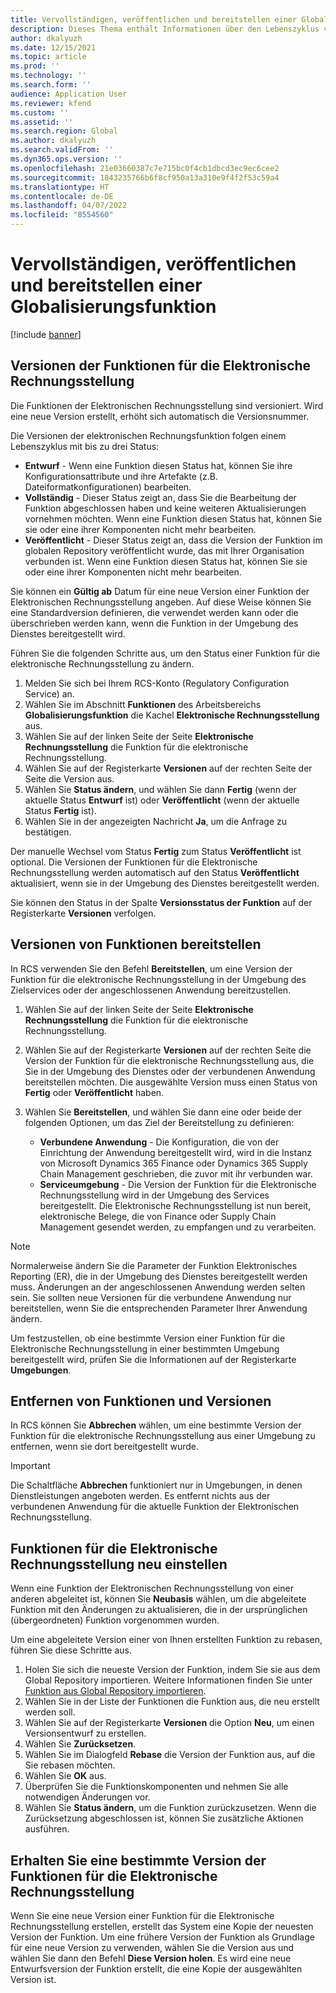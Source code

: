 ```yaml
---
title: Vervollständigen, veröffentlichen und bereitstellen einer Globalisierungsfunktion
description: Dieses Thema enthält Informationen über den Lebenszyklus von Funktionen zur Globalisierung.
author: dkalyuzh
ms.date: 12/15/2021
ms.topic: article
ms.prod: ''
ms.technology: ''
ms.search.form: ''
audience: Application User
ms.reviewer: kfend
ms.custom: ''
ms.assetid: ''
ms.search.region: Global
ms.author: dkalyuzh
ms.search.validFrom: ''
ms.dyn365.ops.version: ''
ms.openlocfilehash: 21e03660387c7e715bc0f4cb1dbcd3ec9ec6cee2
ms.sourcegitcommit: 1843235766b6f8cf950a13a310e9f4f2f53c59a4
ms.translationtype: HT
ms.contentlocale: de-DE
ms.lasthandoff: 04/07/2022
ms.locfileid: "8554560"
---
```

# <a name="complete-publish-and-deploy-a-globalization-feature"></a>Vervollständigen, veröffentlichen und bereitstellen einer Globalisierungsfunktion

[!include [banner](../includes/banner.md)]

## <a name="electronic-invoicing-feature-versions"></a>Versionen der Funktionen für die Elektronische Rechnungsstellung

Die Funktionen der Elektronischen Rechnungsstellung sind versioniert. Wird eine neue Version erstellt, erhöht sich automatisch die Versionsnummer.

Die Versionen der elektronischen Rechnungsfunktion folgen einem Lebenszyklus mit bis zu drei Status:

- **Entwurf** - Wenn eine Funktion diesen Status hat, können Sie ihre Konfigurationsattribute und ihre Artefakte (z.B. Dateiformatkonfigurationen) bearbeiten.
- **Vollständig** - Dieser Status zeigt an, dass Sie die Bearbeitung der Funktion abgeschlossen haben und keine weiteren Aktualisierungen vornehmen möchten. Wenn eine Funktion diesen Status hat, können Sie sie oder eine ihrer Komponenten nicht mehr bearbeiten.
- **Veröffentlicht** - Dieser Status zeigt an, dass die Version der Funktion im globalen Repository veröffentlicht wurde, das mit Ihrer Organisation verbunden ist. Wenn eine Funktion diesen Status hat, können Sie sie oder eine ihrer Komponenten nicht mehr bearbeiten.

Sie können ein **Gültig ab** Datum für eine neue Version einer Funktion der Elektronischen Rechnungsstellung angeben. Auf diese Weise können Sie eine Standardversion definieren, die verwendet werden kann oder die überschrieben werden kann, wenn die Funktion in der Umgebung des Dienstes bereitgestellt wird.

Führen Sie die folgenden Schritte aus, um den Status einer Funktion für die elektronische Rechnungsstellung zu ändern.

1. Melden Sie sich bei Ihrem RCS-Konto (Regulatory Configuration Service) an.
2. Wählen Sie im Abschnitt **Funktionen** des Arbeitsbereichs **Globalisierungsfunktion** die Kachel **Elektronische Rechnungsstellung** aus.
3. Wählen Sie auf der linken Seite der Seite **Elektronische Rechnungsstellung** die Funktion für die elektronische Rechnungsstellung.
4. Wählen Sie auf der Registerkarte **Versionen** auf der rechten Seite der Seite die Version aus.
5. Wählen Sie **Status ändern**, und wählen Sie dann **Fertig** (wenn der aktuelle Status **Entwurf** ist) oder **Veröffentlicht** (wenn der aktuelle Status **Fertig** ist).
6. Wählen Sie in der angezeigten Nachricht **Ja**, um die Anfrage zu bestätigen.

Der manuelle Wechsel vom Status **Fertig** zum Status **Veröffentlicht** ist optional. Die Versionen der Funktionen für die Elektronische Rechnungsstellung werden automatisch auf den Status **Veröffentlicht** aktualisiert, wenn sie in der Umgebung des Dienstes bereitgestellt werden.

Sie können den Status in der Spalte **Versionsstatus der Funktion** auf der Registerkarte **Versionen** verfolgen.

## <a name="deploy-feature-versions"></a>Versionen von Funktionen bereitstellen

In RCS verwenden Sie den Befehl **Bereitstellen**, um eine Version der Funktion für die elektronische Rechnungsstellung in der Umgebung des Zielservices oder der angeschlossenen Anwendung bereitzustellen.

1. Wählen Sie auf der linken Seite der Seite **Elektronische Rechnungsstellung** die Funktion für die elektronische Rechnungsstellung.
2. Wählen Sie auf der Registerkarte **Versionen** auf der rechten Seite die Version der Funktion für die elektronische Rechnungsstellung aus, die Sie in der Umgebung des Dienstes oder der verbundenen Anwendung bereitstellen möchten. Die ausgewählte Version muss einen Status von **Fertig** oder **Veröffentlicht** haben.
3. Wählen Sie **Bereitstellen**, und wählen Sie dann eine oder beide der folgenden Optionen, um das Ziel der Bereitstellung zu definieren:

    - **Verbundene Anwendung** - Die Konfiguration, die von der Einrichtung der Anwendung bereitgestellt wird, wird in die Instanz von Microsoft Dynamics 365 Finance oder Dynamics 365 Supply Chain Management geschrieben, die zuvor mit ihr verbunden war.
    - **Serviceumgebung** - Die Version der Funktion für die Elektronische Rechnungsstellung wird in der Umgebung des Services bereitgestellt. Die Elektronische Rechnungsstellung ist nun bereit, elektronische Belege, die von Finance oder Supply Chain Management gesendet werden, zu empfangen und zu verarbeiten.

> [!NOTE]
> Normalerweise ändern Sie die Parameter der Funktion Elektronisches Reporting (ER), die in der Umgebung des Dienstes bereitgestellt werden muss. Änderungen an der angeschlossenen Anwendung werden selten sein. Sie sollten neue Versionen für die verbundene Anwendung nur bereitstellen, wenn Sie die entsprechenden Parameter Ihrer Anwendung ändern.

Um festzustellen, ob eine bestimmte Version einer Funktion für die Elektronische Rechnungsstellung in einer bestimmten Umgebung bereitgestellt wird, prüfen Sie die Informationen auf der Registerkarte **Umgebungen**.

## <a name="remove-feature-versions"></a>Entfernen von Funktionen und Versionen

In RCS können Sie **Abbrechen** wählen, um eine bestimmte Version der Funktion für die elektronische Rechnungsstellung aus einer Umgebung zu entfernen, wenn sie dort bereitgestellt wurde.

> [!IMPORTANT]
> Die Schaltfläche **Abbrechen** funktioniert nur in Umgebungen, in denen Dienstleistungen angeboten werden. Es entfernt nichts aus der verbundenen Anwendung für die aktuelle Funktion der Elektronischen Rechnungsstellung.

## <a name="rebase-electronic-invoicing-features"></a>Funktionen für die Elektronische Rechnungsstellung neu einstellen

Wenn eine Funktion der Elektronischen Rechnungsstellung von einer anderen abgeleitet ist, können Sie **Neubasis** wählen, um die abgeleitete Funktion mit den Änderungen zu aktualisieren, die in der ursprünglichen (übergeordneten) Funktion vorgenommen wurden.

Um eine abgeleitete Version einer von Ihnen erstellten Funktion zu rebasen, führen Sie diese Schritte aus.

1. Holen Sie sich die neueste Version der Funktion, indem Sie sie aus dem Global Repository importieren. Weitere Informationen finden Sie unter [Funktion aus Global Repository importieren](e-invoicing-import-feature-global-repository.md).
2. Wählen Sie in der Liste der Funktionen die Funktion aus, die neu erstellt werden soll.
3. Wählen Sie auf der Registerkarte **Versionen** die Option **Neu**, um einen Versionsentwurf zu erstellen.
4. Wählen Sie **Zurücksetzen**.
5. Wählen Sie im Dialogfeld **Rebase** die Version der Funktion aus, auf die Sie rebasen möchten.
6. Wählen Sie **OK** aus.
7. Überprüfen Sie die Funktionskomponenten und nehmen Sie alle notwendigen Änderungen vor.
8. Wählen Sie **Status ändern**, um die Funktion zurückzusetzen. Wenn die Zurücksetzung abgeschlossen ist, können Sie zusätzliche Aktionen ausführen.

## <a name="get-a-specific-version-of-electronic-invoicing-features"></a>Erhalten Sie eine bestimmte Version der Funktionen für die Elektronische Rechnungsstellung

Wenn Sie eine neue Version einer Funktion für die Elektronische Rechnungsstellung erstellen, erstellt das System eine Kopie der neuesten Version der Funktion. Um eine frühere Version der Funktion als Grundlage für eine neue Version zu verwenden, wählen Sie die Version aus und wählen Sie dann den Befehl **Diese Version holen**. Es wird eine neue Entwurfsversion der Funktion erstellt, die eine Kopie der ausgewählten Version ist.
